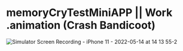 # memoryCryTestMiniAPP || Work .animation (Crash Bandicoot) 
![Simulator Screen Recording - iPhone 11 - 2022-05-14 at 14 13 55-2](https://user-images.githubusercontent.com/103481753/174020557-f3a6ff93-983e-432f-9d9f-f9cdf0adb8fc.gif)
